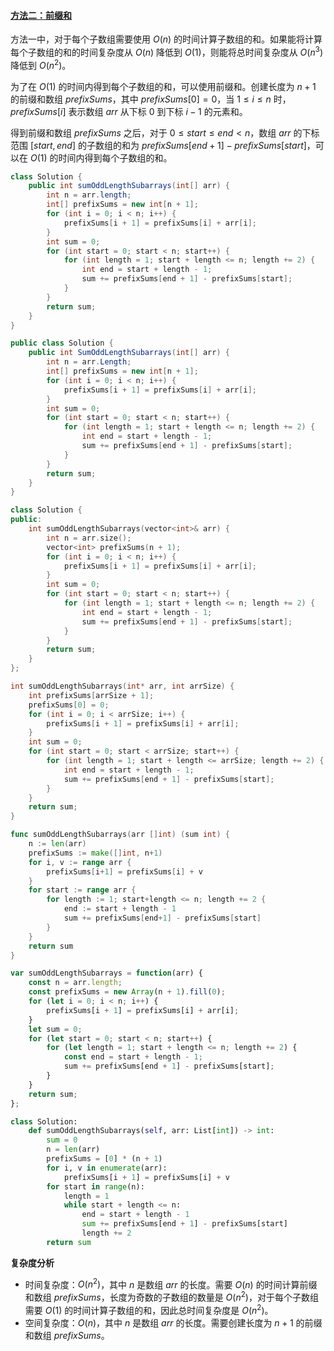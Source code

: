 ﻿#### [方法二：前缀和](https://leetcode.cn/problems/sum-of-all-odd-length-subarrays/solutions/964878/suo-you-qi-shu-chang-du-zi-shu-zu-de-he-yoaqu/)

方法一中，对于每个子数组需要使用 $O(n)$ 的时间计算子数组的和。如果能将计算每个子数组的和的时间复杂度从 $O(n)$ 降低到 $O(1)$，则能将总时间复杂度从 $O(n^3)$ 降低到 $O(n^2)$。

为了在 $O(1)$ 的时间内得到每个子数组的和，可以使用前缀和。创建长度为 $n + 1$ 的前缀和数组 $prefixSums$，其中 $prefixSums[0] = 0$，当 $1 \le i \le n$ 时，$prefixSums[i]$ 表示数组 $arr$ 从下标 $0$ 到下标 $i - 1$ 的元素和。

得到前缀和数组 $prefixSums$ 之后，对于 $0 \le start \le end < n$，数组 $arr$ 的下标范围 $[start, end]$ 的子数组的和为 $prefixSums[end + 1] - prefixSums[start]$，可以在 $O(1)$ 的时间内得到每个子数组的和。

```java
class Solution {
    public int sumOddLengthSubarrays(int[] arr) {
        int n = arr.length;
        int[] prefixSums = new int[n + 1];
        for (int i = 0; i < n; i++) {
            prefixSums[i + 1] = prefixSums[i] + arr[i];
        }
        int sum = 0;
        for (int start = 0; start < n; start++) {
            for (int length = 1; start + length <= n; length += 2) {
                int end = start + length - 1;
                sum += prefixSums[end + 1] - prefixSums[start];
            }
        }
        return sum;
    }
}
```

```csharp
public class Solution {
    public int SumOddLengthSubarrays(int[] arr) {
        int n = arr.Length;
        int[] prefixSums = new int[n + 1];
        for (int i = 0; i < n; i++) {
            prefixSums[i + 1] = prefixSums[i] + arr[i];
        }
        int sum = 0;
        for (int start = 0; start < n; start++) {
            for (int length = 1; start + length <= n; length += 2) {
                int end = start + length - 1;
                sum += prefixSums[end + 1] - prefixSums[start];
            }
        }
        return sum;
    }
}
```

```cpp
class Solution {
public:
    int sumOddLengthSubarrays(vector<int>& arr) {
        int n = arr.size();
        vector<int> prefixSums(n + 1);
        for (int i = 0; i < n; i++) {
            prefixSums[i + 1] = prefixSums[i] + arr[i];
        }
        int sum = 0;
        for (int start = 0; start < n; start++) {
            for (int length = 1; start + length <= n; length += 2) {
                int end = start + length - 1;
                sum += prefixSums[end + 1] - prefixSums[start];
            }
        }
        return sum;
    }
};
```

```c
int sumOddLengthSubarrays(int* arr, int arrSize) {
    int prefixSums[arrSize + 1];
    prefixSums[0] = 0;
    for (int i = 0; i < arrSize; i++) {
        prefixSums[i + 1] = prefixSums[i] + arr[i];
    }
    int sum = 0;
    for (int start = 0; start < arrSize; start++) {
        for (int length = 1; start + length <= arrSize; length += 2) {
            int end = start + length - 1;
            sum += prefixSums[end + 1] - prefixSums[start];
        }
    }
    return sum;
}
```

```go
func sumOddLengthSubarrays(arr []int) (sum int) {
    n := len(arr)
    prefixSums := make([]int, n+1)
    for i, v := range arr {
        prefixSums[i+1] = prefixSums[i] + v
    }
    for start := range arr {
        for length := 1; start+length <= n; length += 2 {
            end := start + length - 1
            sum += prefixSums[end+1] - prefixSums[start]
        }
    }
    return sum
}
```

```javascript
var sumOddLengthSubarrays = function(arr) {
    const n = arr.length;
    const prefixSums = new Array(n + 1).fill(0);
    for (let i = 0; i < n; i++) {
        prefixSums[i + 1] = prefixSums[i] + arr[i];
    }
    let sum = 0;
    for (let start = 0; start < n; start++) {
        for (let length = 1; start + length <= n; length += 2) {
            const end = start + length - 1;
            sum += prefixSums[end + 1] - prefixSums[start];
        }
    }
    return sum;
};
```

```python
class Solution:
    def sumOddLengthSubarrays(self, arr: List[int]) -> int:
        sum = 0
        n = len(arr)
        prefixSums = [0] * (n + 1)
        for i, v in enumerate(arr):
            prefixSums[i + 1] = prefixSums[i] + v
        for start in range(n):
            length = 1
            while start + length <= n:
                end = start + length - 1
                sum += prefixSums[end + 1] - prefixSums[start]
                length += 2
        return sum
```

**复杂度分析**

-   时间复杂度：$O(n^2)$，其中 $n$ 是数组 $arr$ 的长度。需要 $O(n)$ 的时间计算前缀和数组 $prefixSums$，长度为奇数的子数组的数量是 $O(n^2)$，对于每个子数组需要 $O(1)$ 的时间计算子数组的和，因此总时间复杂度是 $O(n^2)$。
-   空间复杂度：$O(n)$，其中 $n$ 是数组 $arr$ 的长度。需要创建长度为 $n + 1$ 的前缀和数组 $prefixSums$。

